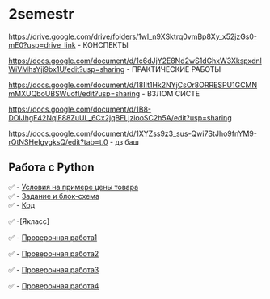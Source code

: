 # 2semestr
https://drive.google.com/drive/folders/1wl_n9XSktrq0vmBp8Xy_x52jzGs0-mE0?usp=drive_link - КОНСПЕКТЫ

https://docs.google.com/document/d/1c6dJjY2E8Nd2wS1dGhxW3XkspxdnlWiVMhsYji9bx1U/edit?usp=sharing - ПРАКТИЧЕСКИЕ РАБОТЫ

https://docs.google.com/document/d/18IIt1Hk2NYjCsOr8ORRESPU1GCMNmMXUQboUBSWuofI/edit?usp=sharing - ВЗЛОМ СИСТЕ


https://docs.google.com/document/d/1B8-DOlJhgF42NqlF88ZuUL_6Cx2jqBFLjziooSC2h5A/edit?usp=sharing

https://docs.google.com/document/d/1XYZss9z3_sus-Qwi7StJho9fnYM9-rQtNSHeIgvgksQ/edit?tab=t.0 - дз баш
## Работа с Python
✅ - [Условия на примере цены товара](https://colab.research.google.com/drive/1G_EZEX2KbKCcde4jEHlQpqX-jXfUIoje#scrollTo=txq5Wj4tfRGB)\
        ✅ - [Задание и блок-схема](https://colab.research.google.com/drive/1G_EZEX2KbKCcde4jEHlQpqX-jXfUIoje#scrollTo=emKGuCu-h0cS&line=1&uniqifier=1)\
✅ - [Код](https://colab.research.google.com/drive/1G_EZEX2KbKCcde4jEHlQpqX-jXfUIoje#scrollTo=emKGuCu-h0cS&line=1&uniqifier=1)

✅ -[Якласс]

✅ - [Проверочная работа1](https://www.yaklass.ru/TestWork/Results/23002086?from=%2Ftestwork)

✅ - [Проверочная работа2](https://www.yaklass.ru/TestWork/Results/22963632?from=%2Ftestwork)

✅ - [Проверочная работа3](https://www.yaklass.ru/TestWork/Results/23100122?from=%2Ftestworkс)

✅ - [Проверочная работа4](https://www.yaklass.ru/TestWork/Results/22938148?from=%2Ftestwork)


